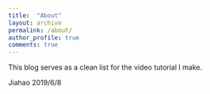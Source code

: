 ```yaml
---
title:  "About"
layout: archive
permalink: /about/
author_profile: true
comments: true
---
```



This blog serves as a clean list for the video tutorial I make.

Jiahao
2019/6/8
